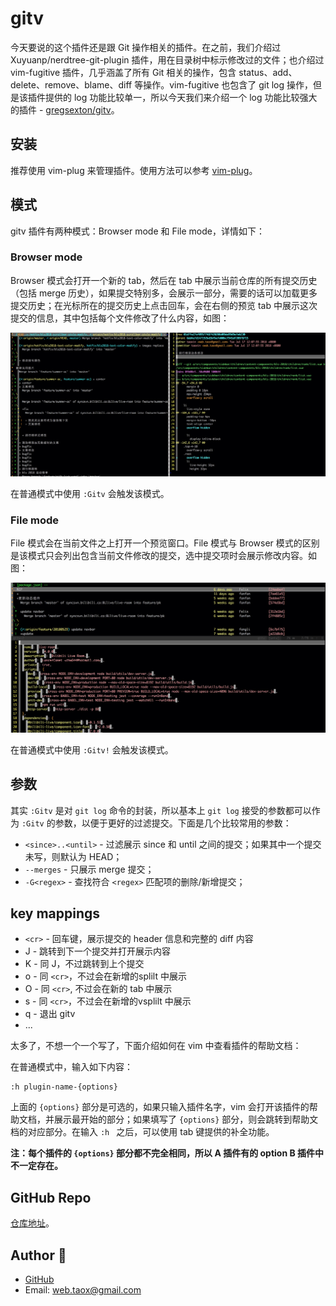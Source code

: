 # gitv

今天要说的这个插件还是跟 Git 操作相关的插件。在之前，我们介绍过 Xuyuanp/nerdtree-git-plugin 插件，用在目录树中标示修改过的文件；也介绍过 vim-fugitive 插件，几乎涵盖了所有 Git 相关的操作，包含 status、add、delete、remove、blame、diff 等操作。vim-fugitive 也包含了 git log 操作，但是该插件提供的 log 功能比较单一，所以今天我们来介绍一个 log 功能比较强大的插件 - [gregsexton/gitv](https://github.com/gregsexton/gitv)。

## 安装

推荐使用 vim-plug 来管理插件。使用方法可以参考 [vim-plug](./vim-plug.md)。

## 模式

gitv 插件有两种模式：Browser mode 和 File mode，详情如下：

### Browser mode

Browser 模式会打开一个新的 tab，然后在 tab 中展示当前仓库的所有提交历史（包括 merge 历史），如果提交特别多，会展示一部分，需要的话可以加载更多提交历史；在光标所在的提交历史上点击回车，会在右侧的预览 tab 中展示这次提交的信息，其中包括每个文件修改了什么内容，如图：

![](../images/gitv/browser-mode.jpg)

在普通模式中使用 `:Gitv` 会触发该模式。

### File mode

File 模式会在当前文件之上打开一个预览窗口。File 模式与 Browser 模式的区别是该模式只会列出包含当前文件修改的提交，选中提交项时会展示修改内容。如图：

![](../images/gitv/file-mode.jpg)

在普通模式中使用 `:Gitv!` 会触发该模式。

## 参数

其实 `:Gitv` 是对 `git log` 命令的封装，所以基本上 `git log` 接受的参数都可以作为 `:Gitv` 的参数，以便于更好的过滤提交。下面是几个比较常用的参数：

* `<since>..<until>` - 过滤展示 since 和 until 之间的提交；如果其中一个提交未写，则默认为 HEAD；
* `--merges` - 只展示 merge 提交；
* `-G<regex>` - 查找符合 `<regex>` 匹配项的删除/新增提交；

## key mappings

* `<cr>` - 回车键，展示提交的 header 信息和完整的 diff 内容
* J - 跳转到下一个提交并打开展示内容
* K - 同 J，不过跳转到上个提交
* o - 同 `<cr>`，不过会在新增的splilt 中展示
* O - 同 `<cr>`, 不过会在新的 tab 中展示
* s - 同 `<cr>`，不过会在新增的vsplilt 中展示
* q - 退出 gitv
* ...

太多了，不想一个一个写了，下面介绍如何在 vim 中查看插件的帮助文档：

在普通模式中，输入如下内容：

```viml
:h plugin-name-{options}
```

上面的 `{options}` 部分是可选的，如果只输入插件名字，vim 会打开该插件的帮助文档，并展示最开始的部分；如果填写了 `{options}` 部分，则会跳转到帮助文档的对应部分。在输入 `:h ` 之后，可以使用 tab 键提供的补全功能。

**注：每个插件的 `{options}` 部分都不完全相同，所以 A 插件有的 option B 插件中不一定存在。**

## GitHub Repo

[仓库地址](https://github.com/gregsexton/gitv)。

## Author 🦀

* [GitHub](https://github.com/Tao-Quixote)
* Email: <web.taox@gmail.com>
